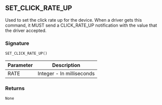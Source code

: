 ## SET\_CLICK\_RATE\_UP

Used to set the click rate up for the device.  When a driver gets this command, it MUST send a CLICK\_RATE\_UP notification with the value that the driver accepted.


### Signature

`SET_CLICK_RATE_UP()`


| Parameter | Description |
| --- | --- |
|RATE| Integer - In milliseconds |



### Returns

`None`




